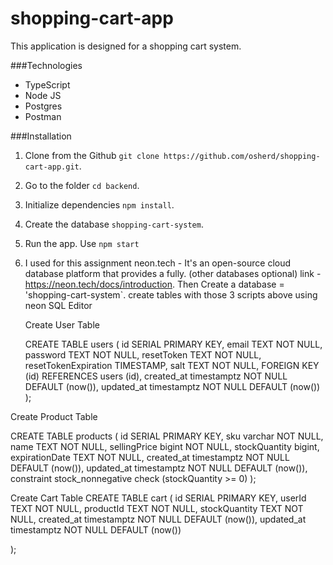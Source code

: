 ﻿# shopping-cart-app

This application is designed for a shopping cart system.

###Technologies

- TypeScript
- Node JS
- Postgres
- Postman

###Installation

1. Clone from the Github `git clone https://github.com/osherd/shopping-cart-app.git`.
2. Go to the folder `cd backend`.
3. Initialize dependencies `npm install`.
4. Create the database `shopping-cart-system`.
5. Run the app. Use `npm start`
6. I used for this assignment neon.tech  - It's  an open-source cloud database platform that provides a fully.  (other databases optional)
   link - https://neon.tech/docs/introduction. Then Create a database = 'shopping-cart-system`.
   create tables with those 3 scripts above using neon SQL Editor

   Create User Table

   CREATE TABLE users (
      id SERIAL PRIMARY KEY,
      email TEXT NOT NULL,
      password TEXT NOT NULL,
      resetToken TEXT NOT NULL,
      resetTokenExpiration TIMESTAMP,
      salt TEXT NOT NULL,
      FOREIGN KEY (id) REFERENCES users (id),
      created_at timestamptz NOT NULL DEFAULT (now()),
      updated_at timestamptz NOT NULL DEFAULT (now())
  );

  Create Product Table 

  CREATE TABLE products (
    id SERIAL PRIMARY KEY,
    sku varchar NOT NULL,
    name TEXT NOT NULL,
    sellingPrice bigint NOT NULL,
    stockQuantity bigint,
    expirationDate TEXT NOT NULL,
    created_at timestamptz NOT NULL DEFAULT (now()),
    updated_at timestamptz NOT NULL DEFAULT (now()),  
    constraint stock_nonnegative check (stockQuantity >= 0)
);

 Create Cart Table
 CREATE TABLE cart (
    id SERIAL PRIMARY KEY,
    userId TEXT NOT NULL,
    productId TEXT NOT NULL,
    stockQuantity TEXT NOT NULL,
    created_at timestamptz NOT NULL DEFAULT (now()),
    updated_at timestamptz NOT NULL DEFAULT (now())
  
);
